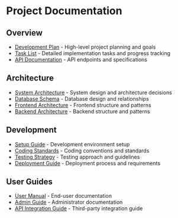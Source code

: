 # Project Documentation

## Overview
- [Development Plan](./DEVELOPMENT_PLAN.md) - High-level project planning and goals
- [Task List](./TASKS.md) - Detailed implementation tasks and progress tracking
- [API Documentation](./API.md) - API endpoints and specifications

## Architecture
- [System Architecture](./architecture/README.md) - System design and architecture decisions
- [Database Schema](./architecture/database.md) - Database design and relationships
- [Frontend Architecture](./architecture/frontend.md) - Frontend structure and patterns
- [Backend Architecture](./architecture/backend.md) - Backend structure and patterns

## Development
- [Setup Guide](./development/setup.md) - Development environment setup
- [Coding Standards](./development/standards.md) - Coding conventions and standards
- [Testing Strategy](./development/testing.md) - Testing approach and guidelines
- [Deployment Guide](./development/deployment.md) - Deployment process and requirements

## User Guides
- [User Manual](./user/README.md) - End-user documentation
- [Admin Guide](./user/admin.md) - Administrator documentation
- [API Integration Guide](./user/integration.md) - Third-party integration guide 